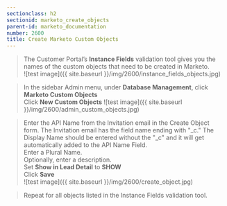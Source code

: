 ```yaml
---
sectionclass: h2
sectionid: marketo_create_objects
parent-id: marketo_documentation
number: 2600
title: Create Marketo Custom Objects
---
```


>The Customer Portal’s **Instance Fields** validation tool gives you the names of the custom objects that need to be created in Marketo.   
![test image]({{ site.baseurl }}/img/2600/instance_fields_objects.jpg)

>In the sidebar Admin menu, under **Database Management**, click **Marketo Custom Objects**  
>Click **New Custom Objects**
![test image]({{ site.baseurl }}/img/2600/admin_custom_objects.jpg)

>Enter the API Name from the Invitation email in the Create Object form.  The Invitation email has the field name ending with "_c." The Display Name should be entered without the "_c" and it will get automatically added to the API Name Field.  
Enter a Plural Name.  
Optionally, enter a description.  
Set **Show in Lead Detail** to **SHOW**  
Click **Save**  
![test image]({{ site.baseurl }}/img/2600/create_object.jpg)

>Repeat for all objects listed in the Instance Fields validation tool.

